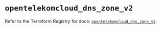 # `opentelekomcloud_dns_zone_v2`

Refer to the Terraform Registry for docs: [`opentelekomcloud_dns_zone_v2`](https://registry.terraform.io/providers/opentelekomcloud/opentelekomcloud/1.35.16/docs/resources/dns_zone_v2).
